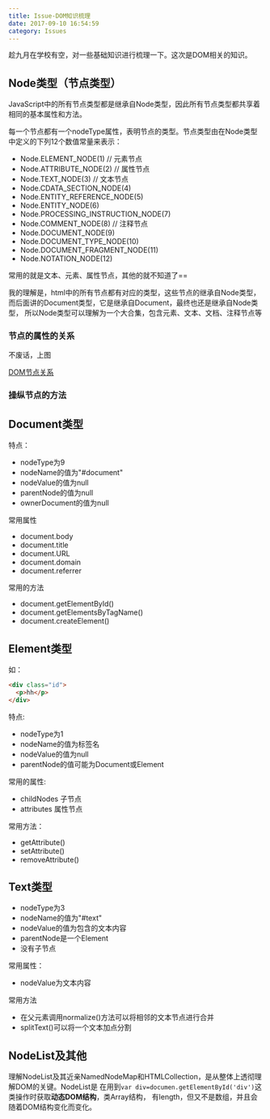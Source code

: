 ```yaml
---
title: Issue-DOM知识梳理
date: 2017-09-10 16:54:59
category: Issues
---
```


趁九月在学校有空，对一些基础知识进行梳理一下。这次是DOM相关的知识。

## Node类型（节点类型）

JavaScript中的所有节点类型都是继承自Node类型，因此所有节点类型都共享着相同的基本属性和方法。

每一个节点都有一个nodeType属性，表明节点的类型。节点类型由在Node类型中定义的下列12个数值常量来表示：

- Node.ELEMENT_NODE(1) // 元素节点
- Node.ATTRIBUTE_NODE(2) // 属性节点
- Node.TEXT_NODE(3) // 文本节点
- Node.CDATA_SECTION_NODE(4)
- Node.ENTITY_REFERENCE_NODE(5)
- Node.ENTITY_NODE(6)
- Node.PROCESSING_INSTRUCTION_NODE(7)
- Node.COMMENT_NODE(8) // 注释节点
- Node.DOCUMENT_NODE(9)
- Node.DOCUMENT_TYPE_NODE(10)
- Node.DOCUMENT_FRAGMENT_NODE(11)
- Node.NOTATION_NODE(12)

常用的就是文本、元素、属性节点，其他的就不知道了==

我的理解是，html中的所有节点都有对应的类型，这些节点的继承自Node类型，而后面讲的Document类型，它是继承自Document，最终也还是继承自Node类型，
所以Node类型可以理解为一个大合集，包含元素、文本、文档、注释节点等

### 节点的属性的关系

不废话，上图

[DOM节点关系](DOM节点关系.png)

### 操纵节点的方法


## Document类型

特点：

- nodeType为9
- nodeName的值为"#document"
- nodeValue的值为null
- parentNode的值为null
- ownerDocument的值为null

常用属性

- document.body
- document.title
- document.URL
- document.domain
- document.referrer

常用的方法

- document.getElementById()
- document.getElementsByTagName()
- document.createElement()

## Element类型

如：
```html
<div class="id">
  <p>hh</p>
</div>
```

特点:

- nodeType为1
- nodeName的值为标签名
- nodeValue的值为null
- parentNode的值可能为Document或Element

常用的属性:

- childNodes 子节点
- attributes 属性节点

常用方法：

- getAttribute()
- setAttribute()
- removeAttribute()



## Text类型

- nodeType为3
- nodeName的值为"#text"
- nodeValue的值为包含的文本内容
- parentNode是一个Element
- 没有子节点

常用属性：

- nodeValue为文本内容

常用方法

- 在父元素调用normalize()方法可以将相邻的文本节点进行合并
- splitText()可以将一个文本加点分割


## NodeList及其他

理解NodeList及其近亲NamedNodeMap和HTMLCollection，是从整体上透彻理解DOM的关键。NodeList是
在用到`var div=documen.getElementById('div')`这类操作时获取**动态DOM结构**，类Array结构，
有length，但又不是数组，并且会随着DOM结构变化而变化。
